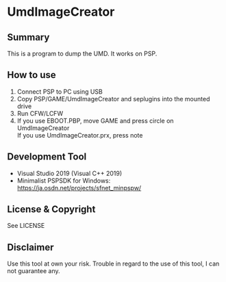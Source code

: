 # UmdImageCreator
## Summary
 This is a program to dump the UMD. It works on PSP.

## How to use
 1. Connect PSP to PC using USB  
 2. Copy PSP/GAME/UmdImageCreator and seplugins into the mounted drive  
 3. Run CFW/LCFW
 4. If you use EBOOT.PBP, move GAME and press circle on UmdImageCreator  
    If you use UmdImageCreator.prx, press note

## Development Tool
- Visual Studio 2019 (Visual C++ 2019)
- Minimalist PSPSDK for Windows: https://ja.osdn.net/projects/sfnet_minpspw/

## License & Copyright
 See LICENSE

## Disclaimer
 Use this tool at own your risk.
 Trouble in regard to the use of this tool, I can not guarantee any.
